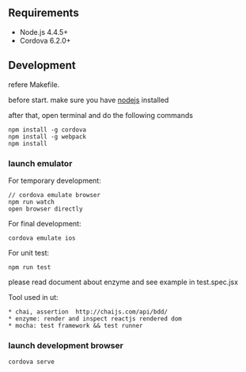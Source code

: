 ## Requirements

*   Node.js 4.4.5+
*   Cordova 6.2.0+


## Development

refere Makefile.

before start. make sure you have [nodejs](https://nodejs.org/en/) installed

after that, open terminal and do the following commands


    npm install -g cordova
    npm install -g webpack
    npm install

### launch emulator

For temporary development:


    // cordova emulate browser
    npm run watch
    open browser directly



For final development:


    cordova emulate ios


For unit test:

    npm run test

please read document about enzyme and see example in test.spec.jsx

Tool used in ut:

    * chai, assertion  http://chaijs.com/api/bdd/
    * enzyme: render and inspect reactjs rendered dom
    * mocha: test framework && test runner 


### launch development browser


	cordova serve


